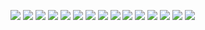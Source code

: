 ![](https://asset.cml.dev/eb6a91281e887b947c80125dba2ae57c7253ecc6?cml=png)
![](https://asset.cml.dev/3ddd42ef4fc6f7e1f788f04d68e5404018eb5bf6?cml=png)
![](https://asset.cml.dev/c93de05b6b6506a147e4438eaa484bd8bb7e45cd?cml=png)
![](https://asset.cml.dev/584d66b93db616248163c8dbdefab487b72ce152?cml=png)
![](https://asset.cml.dev/4a14383035db463b27ee4fe53e0c62ed3b2b5b85?cml=png)
![](https://asset.cml.dev/39c62d01508644f1795387d19daa2beb9ba7da93?cml=png)
![](https://asset.cml.dev/39c62d01508644f1795387d19daa2beb9ba7da93?cml=png)
![](https://asset.cml.dev/39c62d01508644f1795387d19daa2beb9ba7da93?cml=png)
![](https://asset.cml.dev/39c62d01508644f1795387d19daa2beb9ba7da93?cml=png)
![](https://asset.cml.dev/39c62d01508644f1795387d19daa2beb9ba7da93?cml=png)
![](https://asset.cml.dev/dc78c92e63e801f6d86324284074ecb59437e806?cml=png)
![](https://asset.cml.dev/1341cb3894664fe7034c13893c0bc940c0652cbc?cml=png)
![](https://asset.cml.dev/f46c9d9a101e829f6cd957a3f34898b10308693c?cml=png)
![](https://asset.cml.dev/3d0dd78ca245a29e739f0fb17e7cc7417f4b7424?cml=png)
![](https://asset.cml.dev/3b19b51eee6c4654b46c68ed3992bb239c0a7e07?cml=png)

